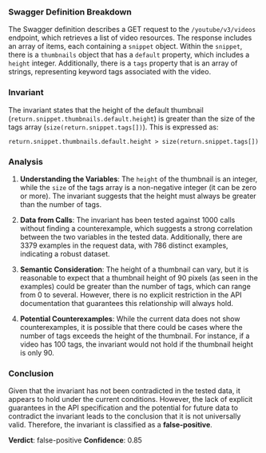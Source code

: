 ### Swagger Definition Breakdown
The Swagger definition describes a GET request to the `/youtube/v3/videos` endpoint, which retrieves a list of video resources. The response includes an array of items, each containing a `snippet` object. Within the `snippet`, there is a `thumbnails` object that has a `default` property, which includes a `height` integer. Additionally, there is a `tags` property that is an array of strings, representing keyword tags associated with the video.

### Invariant
The invariant states that the height of the default thumbnail (`return.snippet.thumbnails.default.height`) is greater than the size of the tags array (`size(return.snippet.tags[])`). This is expressed as:

`return.snippet.thumbnails.default.height > size(return.snippet.tags[])`

### Analysis
1. **Understanding the Variables**: The `height` of the thumbnail is an integer, while the `size` of the tags array is a non-negative integer (it can be zero or more). The invariant suggests that the height must always be greater than the number of tags.

2. **Data from Calls**: The invariant has been tested against 1000 calls without finding a counterexample, which suggests a strong correlation between the two variables in the tested data. Additionally, there are 3379 examples in the request data, with 786 distinct examples, indicating a robust dataset.

3. **Semantic Consideration**: The height of a thumbnail can vary, but it is reasonable to expect that a thumbnail height of 90 pixels (as seen in the examples) could be greater than the number of tags, which can range from 0 to several. However, there is no explicit restriction in the API documentation that guarantees this relationship will always hold.

4. **Potential Counterexamples**: While the current data does not show counterexamples, it is possible that there could be cases where the number of tags exceeds the height of the thumbnail. For instance, if a video has 100 tags, the invariant would not hold if the thumbnail height is only 90.

### Conclusion
Given that the invariant has not been contradicted in the tested data, it appears to hold under the current conditions. However, the lack of explicit guarantees in the API specification and the potential for future data to contradict the invariant leads to the conclusion that it is not universally valid. Therefore, the invariant is classified as a **false-positive**.

**Verdict**: false-positive
**Confidence**: 0.85
